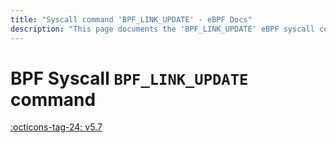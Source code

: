 ```yaml
---
title: "Syscall command 'BPF_LINK_UPDATE' - eBPF Docs"
description: "This page documents the 'BPF_LINK_UPDATE' eBPF syscall command, including its defintion, usage, program types that can use it, and examples."
---
```

# BPF Syscall `BPF_LINK_UPDATE` command

<!-- [FEATURE_TAG](BPF_LINK_UPDATE) -->
[:octicons-tag-24: v5.7](https://github.com/torvalds/linux/commit/0c991ebc8c69d29b7fc44db17075c5aa5253e2ab)
<!-- [/FEATURE_TAG] -->

<!-- TODO -->
